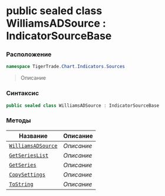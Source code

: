 
# public sealed class WilliamsADSource : IndicatorSourceBase
### Расположение
```csharp
namespace TigerTrade.Chart.Indicators.Sources
```



> Описание

### Синтаксис
```csharp
public sealed class WilliamsADSource : IndicatorSourceBase
```


### Методы
| Название | Описание |
| --- | --- |
| [`WilliamsADSource`](./WilliamsADSource.cs/Методы/WilliamsADSource.md) | *Описание* |
| [`GetSeriesList`](./WilliamsADSource.cs/Методы/GetSeriesList.md) | *Описание* |
| [`GetSeries`](./WilliamsADSource.cs/Методы/GetSeries.md) | *Описание* |
| [`CopySettings`](./WilliamsADSource.cs/Методы/CopySettings.md) | *Описание* |
| [`ToString`](./WilliamsADSource.cs/Методы/ToString.md) | *Описание* |



